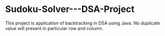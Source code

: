 # Sudoku-Solver---DSA-Project
This project is application of backtracking in DSA using Java. No duplicate value will  present in particular row and column.
